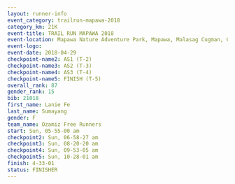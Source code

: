 ```yaml
---
layout: runner-info 
event_category: trailrun-mapawa-2018 
category_km: 21K 
event-title: TRAIL RUN MAPAWA 2018 
event-location: Mapawa Nature Adventure Park, Mapawa, Malasag Cugman, Cagayan de Oro Philippines 
event-logo: 
event-date: 2018-04-29 
checkpoint-name2: AS1 (T-2) 
checkpoint-name3: AS2 (T-3) 
checkpoint-name4: AS3 (T-4) 
checkpoint-name5: FINISH (T-5) 
overall_rank: 87
gender_rank: 15
bib: 21018
first_name: Lanie Fe
last_name: Sumayang
gender: F
team_name: Ozamiz Free Runners
start: Sun, 05-55-00 am
checkpoint2: Sun, 06-58-27 am
checkpoint3: Sun, 08-20-20 am
checkpoint4: Sun, 09-53-05 am
checkpoint5: Sun, 10-28-01 am
finish: 4-33-01
status: FINISHER
---
```

